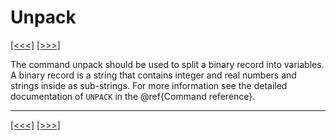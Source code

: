 # Unpack

[\[\<\<\<\]](ug_14.1.md) [\[\>\>\>\]](ug_15.md)

The command unpack should be used to split a binary record into
variables. A binary record is a string that contains integer and real
numbers and strings inside as sub-strings. For more information see the
detailed documentation of `UNPACK` in the @ref{Command reference}.

-----

[\[\<\<\<\]](ug_14.1.md) [\[\>\>\>\]](ug_15.md)
